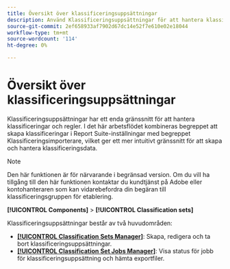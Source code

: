```yaml
---
title: Översikt över klassificeringsuppsättningar
description: Använd Klassificeringsuppsättningar för att hantera klassificeringsdata.
source-git-commit: 2ef658933af7902d67dc14e52f7e610e02e18044
workflow-type: tm+mt
source-wordcount: '114'
ht-degree: 0%

---
```



# Översikt över klassificeringsuppsättningar

Klassificeringsuppsättningar har ett enda gränssnitt för att hantera klassificeringar och regler. I det här arbetsflödet kombineras begreppet att skapa klassificeringar i Report Suite-inställningar med begreppet Klassificeringsimporterare, vilket ger ett mer intuitivt gränssnitt för att skapa och hantera klassificeringsdata.

>[!NOTE]
>
>Den här funktionen är för närvarande i begränsad version. Om du vill ha tillgång till den här funktionen kontaktar du kundtjänst på Adobe eller kontohanteraren som kan vidarebefordra din begäran till klassificeringsgruppen för etablering.

**[!UICONTROL Components]** > **[!UICONTROL Classification sets]**

Klassificeringsuppsättningar består av två huvudområden:

* [**[!UICONTROL Classification Sets Manager]**](set-manager.md): Skapa, redigera och ta bort klassificeringsuppsättningar.
* [**[!UICONTROL Classification Set Jobs Manager]**](job-manager.md): Visa status för jobb för klassificeringsuppsättning och hämta exportfiler.
